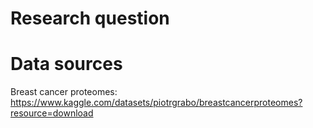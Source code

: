 # Research question

# Data sources

Breast cancer proteomes: https://www.kaggle.com/datasets/piotrgrabo/breastcancerproteomes?resource=download